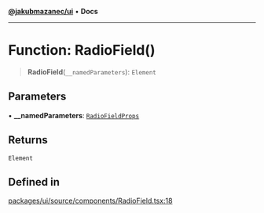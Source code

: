 [**@jakubmazanec/ui**](../README.md) • **Docs**

---

# Function: RadioField()

> **RadioField**(`__namedParameters`): `Element`

## Parameters

• **\_\_namedParameters**: [`RadioFieldProps`](../type-aliases/RadioFieldProps.md)

## Returns

`Element`

## Defined in

[packages/ui/source/components/RadioField.tsx:18](https://github.com/jakubmazanec/tools/blob/39892a8d22e72fc5aa2b2aedf9320ac8bb26fd5d/packages/ui/source/components/RadioField.tsx#L18)
